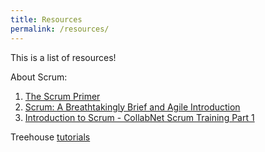 ```yaml
---
title: Resources
permalink: /resources/
---
```


This is a list of resources!

About Scrum:

1. [The Scrum Primer](http://www.scrumprimer.org/scrumprimer20_small.pdf)
2. [Scrum: A Breathtakingly Brief and Agile Introduction](http://www.agilelearninglabs.com/resources/scrum-introduction/)
3. [Introduction to Scrum - CollabNet Scrum Training Part 1](https://www.youtube.com/watch?v=D8vT7G0WATM)

Treehouse [tutorials](http://teamtreehouse.com/library/build-a-blog-with-jekyll-and-github-pages)
